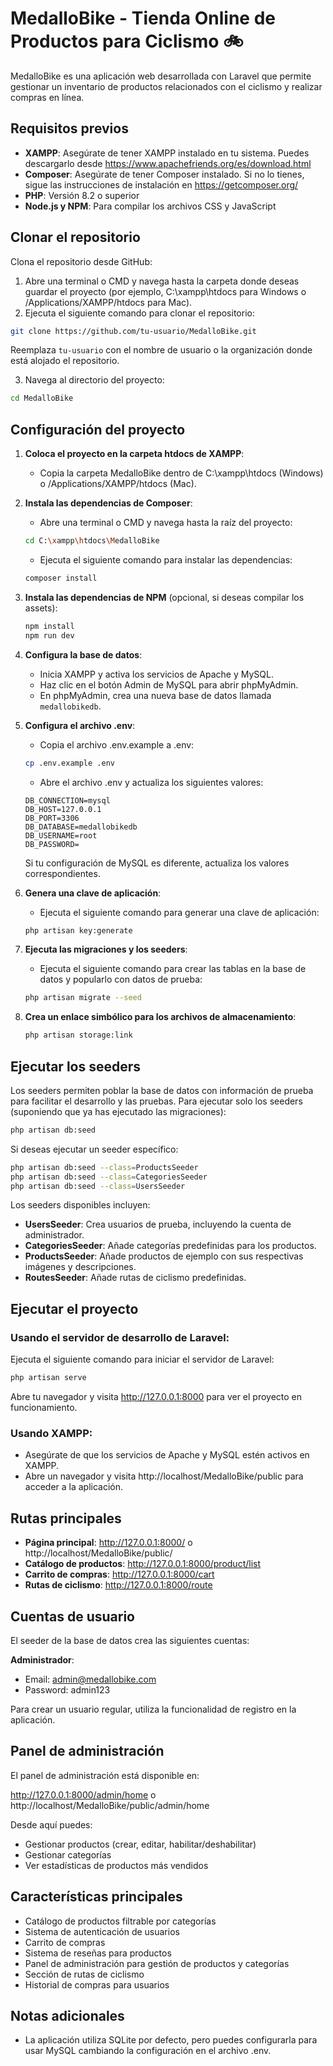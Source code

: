 # MedalloBike - Tienda Online de Productos para Ciclismo 🚲

MedalloBike es una aplicación web desarrollada con Laravel que permite gestionar un inventario de productos relacionados con el ciclismo y realizar compras en línea.

## Requisitos previos

- **XAMPP**: Asegúrate de tener XAMPP instalado en tu sistema. Puedes descargarlo desde https://www.apachefriends.org/es/download.html
- **Composer**: Asegúrate de tener Composer instalado. Si no lo tienes, sigue las instrucciones de instalación en https://getcomposer.org/
- **PHP**: Versión 8.2 o superior
- **Node.js y NPM**: Para compilar los archivos CSS y JavaScript

## Clonar el repositorio

Clona el repositorio desde GitHub:

1. Abre una terminal o CMD y navega hasta la carpeta donde deseas guardar el proyecto (por ejemplo, C:\xampp\htdocs para Windows o /Applications/XAMPP/htdocs para Mac).
2. Ejecuta el siguiente comando para clonar el repositorio:

```bash
git clone https://github.com/tu-usuario/MedalloBike.git
```

Reemplaza `tu-usuario` con el nombre de usuario o la organización donde está alojado el repositorio.

3. Navega al directorio del proyecto:

```bash
cd MedalloBike
```

## Configuración del proyecto

1. **Coloca el proyecto en la carpeta htdocs de XAMPP**:
   - Copia la carpeta MedalloBike dentro de C:\xampp\htdocs (Windows) o /Applications/XAMPP/htdocs (Mac).

2. **Instala las dependencias de Composer**:
   - Abre una terminal o CMD y navega hasta la raíz del proyecto:
   
   ```bash
   cd C:\xampp\htdocs\MedalloBike
   ```
   
   - Ejecuta el siguiente comando para instalar las dependencias:
   
   ```bash
   composer install
   ```

3. **Instala las dependencias de NPM** (opcional, si deseas compilar los assets):

   ```bash
   npm install
   npm run dev
   ```

4. **Configura la base de datos**:
   - Inicia XAMPP y activa los servicios de Apache y MySQL.
   - Haz clic en el botón Admin de MySQL para abrir phpMyAdmin.
   - En phpMyAdmin, crea una nueva base de datos llamada `medallobikedb`.

5. **Configura el archivo .env**:
   - Copia el archivo .env.example a .env:
   
   ```bash
   cp .env.example .env
   ```
   
   - Abre el archivo .env y actualiza los siguientes valores:
   
   ```env
   DB_CONNECTION=mysql
   DB_HOST=127.0.0.1
   DB_PORT=3306
   DB_DATABASE=medallobikedb
   DB_USERNAME=root
   DB_PASSWORD=
   ```
   
   Si tu configuración de MySQL es diferente, actualiza los valores correspondientes.

6. **Genera una clave de aplicación**:
   - Ejecuta el siguiente comando para generar una clave de aplicación:
   
   ```bash
   php artisan key:generate
   ```

7. **Ejecuta las migraciones y los seeders**:
   - Ejecuta el siguiente comando para crear las tablas en la base de datos y popularlo con datos de prueba:
   
   ```bash
   php artisan migrate --seed
   ```

8. **Crea un enlace simbólico para los archivos de almacenamiento**:

   ```bash
   php artisan storage:link
   ```

## Ejecutar los seeders

Los seeders permiten poblar la base de datos con información de prueba para facilitar el desarrollo y las pruebas. Para ejecutar solo los seeders (suponiendo que ya has ejecutado las migraciones):

```bash
php artisan db:seed
```

Si deseas ejecutar un seeder específico:

```bash
php artisan db:seed --class=ProductsSeeder
php artisan db:seed --class=CategoriesSeeder
php artisan db:seed --class=UsersSeeder
```

Los seeders disponibles incluyen:

- **UsersSeeder**: Crea usuarios de prueba, incluyendo la cuenta de administrador.
- **CategoriesSeeder**: Añade categorías predefinidas para los productos.
- **ProductsSeeder**: Añade productos de ejemplo con sus respectivas imágenes y descripciones.
- **RoutesSeeder**: Añade rutas de ciclismo predefinidas.

## Ejecutar el proyecto

### Usando el servidor de desarrollo de Laravel:

Ejecuta el siguiente comando para iniciar el servidor de Laravel:

```bash
php artisan serve
```

Abre tu navegador y visita http://127.0.0.1:8000 para ver el proyecto en funcionamiento.

### Usando XAMPP:

- Asegúrate de que los servicios de Apache y MySQL estén activos en XAMPP.
- Abre un navegador y visita http://localhost/MedalloBike/public para acceder a la aplicación.

## Rutas principales

- **Página principal**: http://127.0.0.1:8000/ o http://localhost/MedalloBike/public/
- **Catálogo de productos**: http://127.0.0.1:8000/product/list
- **Carrito de compras**: http://127.0.0.1:8000/cart
- **Rutas de ciclismo**: http://127.0.0.1:8000/route

## Cuentas de usuario

El seeder de la base de datos crea las siguientes cuentas:

**Administrador**:
- Email: admin@medallobike.com
- Password: admin123

Para crear un usuario regular, utiliza la funcionalidad de registro en la aplicación.

## Panel de administración

El panel de administración está disponible en:

http://127.0.0.1:8000/admin/home o http://localhost/MedalloBike/public/admin/home

Desde aquí puedes:

- Gestionar productos (crear, editar, habilitar/deshabilitar)
- Gestionar categorías
- Ver estadísticas de productos más vendidos

## Características principales

- Catálogo de productos filtrable por categorías
- Sistema de autenticación de usuarios
- Carrito de compras
- Sistema de reseñas para productos
- Panel de administración para gestión de productos y categorías
- Sección de rutas de ciclismo
- Historial de compras para usuarios

## Notas adicionales

- La aplicación utiliza SQLite por defecto, pero puedes configurarla para usar MySQL cambiando la configuración en el archivo .env.
